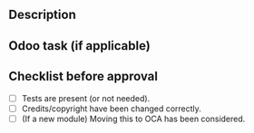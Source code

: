 ## Description



## Odoo task (if applicable)



## Checklist before approval

- [ ] Tests are present (or not needed).
- [ ] Credits/copyright have been changed correctly.
- [ ] (If a new module) Moving this to OCA has been considered.
